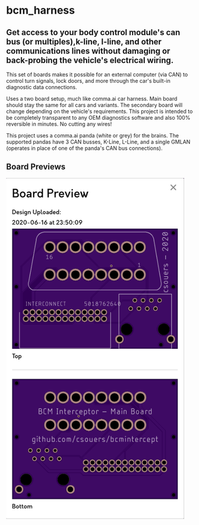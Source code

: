 
# bcm_harness

## Get access to your body control module's can bus (or multiples),k-line, l-line, and other communications lines without damaging or back-probing the vehicle's electrical wiring.

This set of boards makes it possible for an external computer (via CAN) to control turn signals, lock doors, and more through the car's built-in diagnostic data connections.

Uses a two board setup, much like comma.ai car harness. Main board should stay the same for all cars and variants. The secondary board will change depending on the vehicle's requirements. This project is intended to be completely transparent to any OEM diagnostics software and also 100% reversible in minutes. No cutting any wires!

This project uses a comma.ai panda (white or grey) for the brains. The supported pandas have 3 CAN busses, K-Line, L-Line, and a single GMLAN (operates in place of one of the panda's CAN bus connections).

## Board Previews

![image info](./main_preview.png)

<!--stackedit_data:
eyJoaXN0b3J5IjpbMjAwNzM2ODk1MywxNTMyNDM0Mjk2XX0=
-->